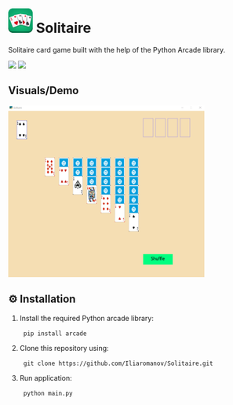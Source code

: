 <!--<img src="demo/title-img.webp /> -->

# <img src="demo/title-img.webp" width="50" height="50"/> Solitaire

Solitaire card game built with the help of the Python Arcade library.<!-- In this project, to avoid creating and managing each of the 52 cards in a card deck individually, I implemented a custom 'Playing_Card' Python class to automate card object creation as well as other card related functionalities.-->

<img src="https://img.shields.io/badge/-Python-blue" /> <img src="https://img.shields.io/badge/-Python Arcade-orange" />

## Visuals/Demo
<img src="demo/gameplay1.gif" width="400" height="350" />

## ⚙ Installation
1. Install the required Python arcade library:

        pip install arcade

<!--*Make sure you are using Python version <= 3.8.7-->

2. Clone this repository using:

        git clone https://github.com/Iliaromanov/Solitaire.git

3. Run application:

        python main.py

<!--*Make sure to configure git beforehand.


You are now all set! Enjoy!🎉-->





